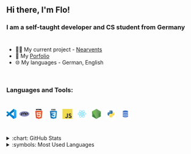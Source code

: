## Hi there, I'm Flo!
### I am a self-taught developer and CS student from Germany

#


- 👨‍💻 My current project - [Nearvents](https://github.com/nearvents)
- 📰 My [Porfolio](https://flowei.tech)
- 🌐 My languages - German, English

<br />

### Languages and Tools:
# 
<img alt="Visual Studio Code" width="26px" src="https://raw.githubusercontent.com/github/explore/80688e429a7d4ef2fca1e82350fe8e3517d3494d/topics/visual-studio-code/visual-studio-code.png" />&nbsp;&nbsp;<img alt="PHP" width="26px" src="https://raw.githubusercontent.com/github/explore/78df643247d429f6cc873026c0622819ad797942/topics/php/php.png" />&nbsp;&nbsp;
<img  alt="HTML5" width="26px" src="https://raw.githubusercontent.com/github/explore/80688e429a7d4ef2fca1e82350fe8e3517d3494d/topics/html/html.png" />&nbsp;&nbsp;
<img  alt="CSS3" width="26px" src="https://raw.githubusercontent.com/github/explore/80688e429a7d4ef2fca1e82350fe8e3517d3494d/topics/css/css.png" />&nbsp;&nbsp;
<img  alt="JavaScript" width="26px" src="https://raw.githubusercontent.com/github/explore/80688e429a7d4ef2fca1e82350fe8e3517d3494d/topics/javascript/javascript.png" />&nbsp;&nbsp;
<img alt="ReactJS" width="26px" src="https://raw.githubusercontent.com/github/explore/78df643247d429f6cc873026c0622819ad797942/topics/react/react.png" />&nbsp;&nbsp;
<img alt="NodeJS" width="26px" src="https://raw.githubusercontent.com/github/explore/78df643247d429f6cc873026c0622819ad797942/topics/nodejs/nodejs.png" />&nbsp;&nbsp;
<img alt="Python" width="26px" src="https://raw.githubusercontent.com/github/explore/78df643247d429f6cc873026c0622819ad797942/topics/python/python.png" />&nbsp;&nbsp;
<img alt="SQL" width="26px" src="https://raw.githubusercontent.com/github/explore/78df643247d429f6cc873026c0622819ad797942/topics/sql/sql.png" />&nbsp;&nbsp;



#


<details>
  <summary>:chart: GitHub Stats</summary>
  <br />
  <img alt="My GitHub Score" src="https://github-readme-stats.vercel.app/api?username=F1xw&show_icons=true&hide_border=true&theme=dracula" />

</details>

<details>
  <summary>:symbols: Most Used Languages</summary>
<br />
<img alt="My most used languages" src="https://github-readme-stats.vercel.app/api/top-langs/?username=F1xw&layout=compact&theme=dracula" />

</details>
